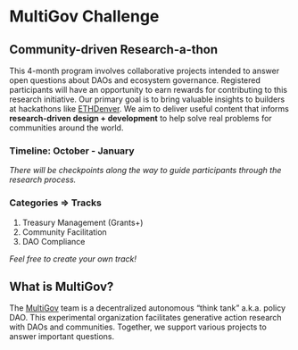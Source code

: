 # MultiGov Challenge
## Community-driven Research-a-thon

This 4-month program involves collaborative projects intended to answer open questions about DAOs and ecosystem governance. Registered participants will have an opportunity to earn rewards for contributing to this research initiative. Our primary goal is to bring valuable insights to builders at hackathons like [ETHDenver](https://www.ethdenver.com). We aim to deliver useful content that informs **research-driven design + development** to help solve real problems for communities around the world.

### **Timeline:** October - January

*There will be checkpoints along the way to guide participants through the research process.*

### Categories => Tracks

1. Treasury Management (Grants+)
2. Community Facilitation
3. DAO Compliance

*Feel free to create your own track!*

## What is MultiGov?

The [MultiGov](https://twitter.com/multigov) team is a decentralized autonomous “think tank” a.k.a. policy DAO. This experimental organization facilitates generative action research with DAOs and communities. Together, we support various projects to answer important questions.
